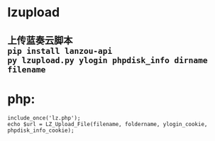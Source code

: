 # lzupload
上传蓝奏云脚本  
`pip install lanzou-api`  
`py lzupload.py ylogin phpdisk_info dirname filename`  
---------------------------------------------------------------------------
# php:  
`include_once('lz.php');`  
`echo $url = LZ_Upload_File(filename, foldername, ylogin_cookie, phpdisk_info_cookie);`
